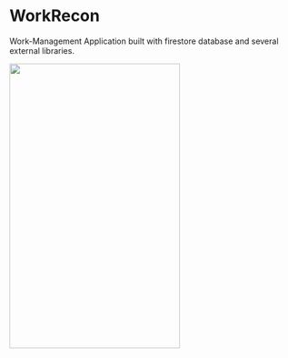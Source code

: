 # WorkRecon
 Work-Management Application built with firestore database and several external libraries.
 



<img src="https://user-images.githubusercontent.com/87520905/219447617-08e9de60-86a8-4841-9deb-84c69643466d.jpeg" width="300" height="500">
